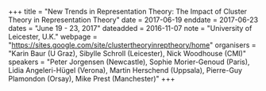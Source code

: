 +++
title = "New Trends in Representation Theory: The Impact of Cluster Theory in Representation Theory"
date = 2017-06-19
enddate = 2017-06-23
dates = "June 19 - 23, 2017"
dateadded = 2016-11-07
note = "University of Leicester, U.K."
webpage = "https://sites.google.com/site/clustertheoryinreptheory/home"
organisers = "Karin Baur (U Graz), Sibylle Schroll (Leicester), Nick Woodhouse (CMI)"
speakers = "Peter Jorgensen (Newcastle), Sophie Morier-Genoud (Paris), Lidia Angeleri-Hügel (Verona), Martin Herschend (Uppsala), Pierre-Guy Plamondon (Orsay), Mike Prest (Manchester)"
+++
